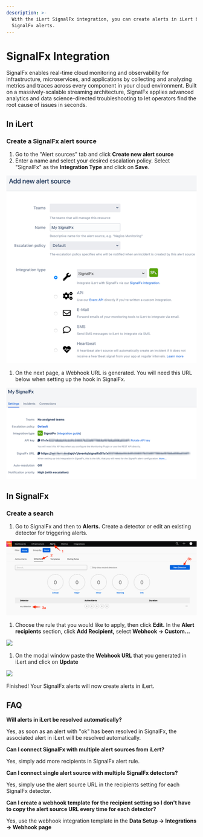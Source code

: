 ```yaml
---
description: >-
  With the iLert SignalFx integration, you can create alerts in iLert based on
  SignalFx alerts.
---
```


# SignalFx Integration

SignalFx enables real-time cloud monitoring and observability for infrastructure, microservices, and applications by collecting and analyzing metrics and traces across every component in your cloud environment. Built on a massively-scalable streaming architecture, SignalFx applies advanced analytics and data science-directed troubleshooting to let operators find the root cause of issues in seconds.

## In iLert <a href="#in-ilert" id="in-ilert"></a>

### Create a SignalFx alert source <a href="#create-alert-source" id="create-alert-source"></a>

1. Go to the "Alert sources" tab and click **Create new alert source**
2. Enter a name and select your desired escalation policy. Select "SignalFx" as the **Integration Type** and click on **Save**.

![](<../.gitbook/assets/iLert (30).png>)

1. On the next page, a Webhook URL is generated. You will need this URL below when setting up the hook in SignalFx.

![](<../.gitbook/assets/iLert (31).png>)

## In SignalFx <a href="#in-splunk" id="in-splunk"></a>

### Create a search <a href="#create-action-sequences" id="create-action-sequences"></a>

1. Go to SignalFx and then to **Alerts.** Create a detector or edit an existing detector for triggering alerts.

![](../.gitbook/assets/Detectors.png)

1. Choose the rule that you would like to apply, then click **Edit.** In the **Alert recipients** section, click **Add Recipient,** select **Webhook -> Custom...**

![](../.gitbook/assets/Detector\_-\_my\_detector.png)

1. On the modal window paste the **Webhook URL** that you generated in iLert and click on **Update**

![](<../.gitbook/assets/Detector\_-\_my\_detector (1).png>)

Finished! Your SignalFx alerts will now create alerts in iLert.

## FAQ <a href="#faq" id="faq"></a>

**Will alerts in iLert be resolved automatically?**

Yes, as soon as an alert with "ok" has been resolved in SignalFx, the associated alert in iLert will be resolved automatically.

**Can I connect SignalFx with multiple alert sources from iLert?**

Yes, simply add more recipients in SignalFx alert rule.

**Can I connect single alert source with multiple SignalFx detectors?**

Yes, simply use the alert source URL in the recipients setting for each SignalFx detector.

**Can I create a webhook template for the recipient setting so I don't have to copy the alert source URL every time for each detector?**

Yes, use the webhook integration template in the **Data Setup -> Integrations -> Webhook page**
